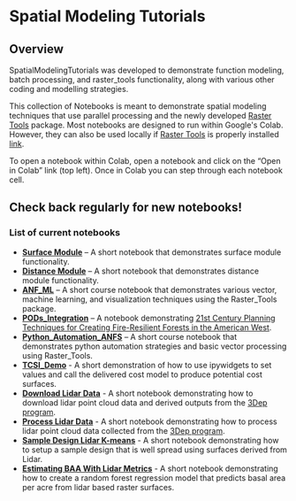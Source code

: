 # Spatial Modeling Tutorials
## Overview
SpatialModelingTutorials was developed to demonstrate function modeling, batch
processing, and raster_tools functionality, along with various other coding and
modelling strategies.

This collection of Notebooks is meant to demonstrate spatial modeling
techniques that use parallel processing and the newly developed [Raster
Tools](https://github.com/UM-RMRS/raster_tools) package. Most notebooks are
designed to run within Google's Colab. However, they can also be used locally
if [Raster Tools](https://github.com/UM-RMRS/raster_tools) is properly
installed [link](./install_raster_tools.md).

To open a notebook within Colab, open a notebook and click on the “Open in
Colab” link (top left). Once in Colab you can step through each notebook cell.


## Check back regularly for new notebooks!

### List of current notebooks

- **[Surface Module](./surface_module.ipynb)** – A short notebook that demonstrates surface module functionality.
- **[Distance Module](./distacnce_module.ipynb)** – A short notebook that demonstrates distance module functionality.
- **[ANF_ML](./ANF_ML.ipynb)** – A short course notebook that demonstrates various vector, machine learning, and visualization techniques using the Raster_Tools package.
- **[PODs_Integration](./PODs_Integration.ipynb)** – A notebook demonstrating [21st Century Planning Techniques for Creating Fire-Resilient Forests in the American West](https://www.mdpi.com/1999-4907/12/8/1084).
- **[Python_Automation_ANFS](./Python_Automation_ANFS.ipynb)** – A short course notebook that demonstrates python automation strategies and basic vector processing using Raster_Tools.
- **[TCSI_Demo](./TCSI_Demo.ipynb)** - A short demonstration of how to use ipywidgets to set values and call the delivered cost model to produce potential cost surfaces.
- **[Download Lidar Data](./LidarDownload.ipynb)** - A short notebook demonstrating how to download lidar point cloud data and derived outputs from the [3Dep program](https://www.usgs.gov/3d-elevation-program).
- **[Process Lidar Data](./LidarProcessing.ipynb)** - A short notebook demonstrating how to process lidar point cloud data collected from the [3Dep program](https://www.usgs.gov/3d-elevation-program).
- **[Sample Design Lidar K-means](./SampleDesignLidarKM.ipynb)** - A short notebook demonstrating how to setup a sample design that is well spread using surfaces derived from Lidar.
- **[Estimating BAA With Lidar Metrics](./EstimatingBaaLidar.ipynb)** - A short notebook demonstrating how to create a random forest regression model that predicts basal area per acre from lidar based raster surfaces.
